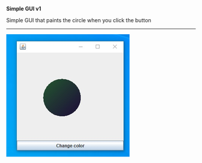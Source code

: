 **Simple GUI v1** 

Simple GUI that paints the circle when you click the button

---

![imge](SimpleGUI.jpg)